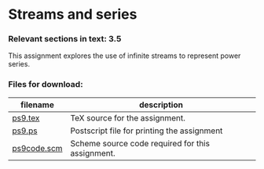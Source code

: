 # Streams and series

### Relevant sections in text: 3.5

This assignment explores the use of infinite streams to represent power series.

### Files for download:

| filename | description |
| --- | --- |
| [ps9.tex](ps9.tex) | TeX source for the assignment. |
| [ps9.ps](ps9.ps) | Postscript file for printing the assignment |
| [ps9code.scm](ps9code.scm) | Scheme source code required for this assignment. |